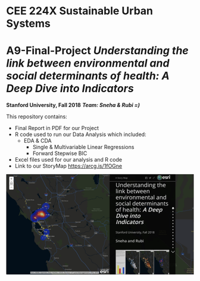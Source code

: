 # CEE 224X Sustainable Urban Systems
# A9-Final-Project _Understanding the link between environmental and social determinants of health: A Deep Dive into Indicators_

**Stanford University, Fall 2018**
_**Team: Sneha & Rubi =)**_

This repository contains:
- Final Report in PDF for our Project
- R code used to run our Data Analysis which included:
    - EDA & CDA
         - Single & Multivariable Linear Regressions 
         - Forward Stepwise BIC
- Excel files used for our analysis and R code    
- Link to our StoryMap 
https://arcg.is/1fOGne

![StoryMap1.pgn](StoryMap1.png)



